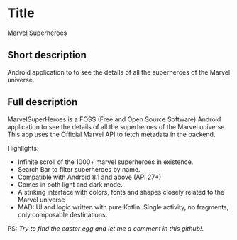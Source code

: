 # Title

Marvel Superheroes

## Short description

Android application to to see the details of all the superheroes of the Marvel universe.

## Full description

MarvelSuperHeroes is a FOSS (Free and Open Source Software) Android application to see the details
of all the superheroes of the Marvel universe. This app uses the Official Marvel API to fetch
metadata in the backend.

Highlights:

- Infinite scroll of the 1000+ marvel superheroes in existence.
- Search Bar to filter superheroes by name.
- Compatible with Android 8.1 and above (API 27+)
- Comes in both light and dark mode.
- A striking interface with colors, fonts and shapes closely related to the Marvel universe
- MAD: UI and logic written with pure Kotlin. Single activity, no fragments, only composable
  destinations.

PS: *Try to find the easter egg and let me a comment in this github!.*

